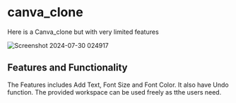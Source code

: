 # canva_clone

Here is a Canva_clone but with very limited features

![Screenshot 2024-07-30 024917](https://github.com/user-attachments/assets/6e001d55-9db8-4e07-9f04-0a12730c85b7)

## Features and Functionality 

The Features includes Add Text, Font Size and Font Color.
It  also have Undo function.
The provided workspace can be used freely as tthe users need.
